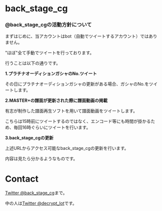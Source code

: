 # back_stage_cg

### @back_stage_cgの活動方針について

まずはじめに、当アカウントはbot（自動でツイートするアカウント）ではありません。

"ほぼ"全て手動でツイートを行っております。

行うことは以下の通りです。



**1.プラチナオーディションガシャのNo.ツイート**

その日にプラチナオーディションガシャの更新がある場合、ガシャのNo.をツイートします。



**2.MASTER+の譜面が更新された際に譜面動画の掲載**

有志が制作した譜面再生ソフトを用いて譜面動画をツイートします。

こちらは15時前にツイートするのではなく、エンコード等にも時間が掛かるため、毎回16時ぐらいにツイートを行います。



**3.back_stage_cgの更新**

上述URLからアクセス可能なback_stage_cgの更新を行います。

内容は見たら分かるようなものです。



# Contact

[Twitter @back_stage_cg](https://twitter.com/back_stage_cg)まで。

中の人は[Twitter @decrypt_lot](https://twitter.com/back_stage_cg)です。

